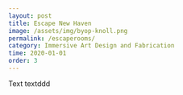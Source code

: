 ```yaml
---
layout: post
title: Escape New Haven
image: /assets/img/byop-knoll.png
permalink: /escaperooms/
category: Immersive Art Design and Fabrication
time: 2020-01-01
order: 3
---
```


Text textddd
